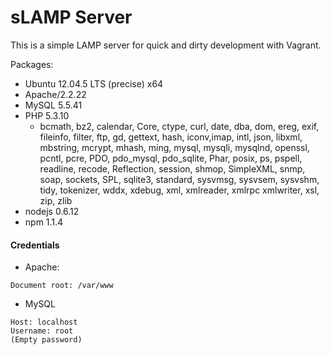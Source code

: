 # sLAMP Server

This is a simple LAMP server for quick and dirty development with Vagrant.

Packages:

* Ubuntu 12.04.5 LTS (precise) x64
* Apache/2.2.22
* MySQL 5.5.41
* PHP 5.3.10
  * bcmath, bz2, calendar, Core, ctype, curl, date, dba, dom, ereg, exif, fileinfo, filter, ftp, gd, gettext, hash, iconv,imap, intl, json, libxml, mbstring, mcrypt, mhash, ming, mysql, mysqli, mysqlnd, openssl, pcntl, pcre, PDO, pdo_mysql, pdo_sqlite, Phar, posix, ps, pspell, readline, recode, Reflection, session, shmop, SimpleXML, snmp, soap, sockets, SPL, sqlite3, standard, sysvmsg, sysvsem, sysvshm, tidy, tokenizer, wddx, xdebug, xml, xmlreader, xmlrpc
xmlwriter, xsl, zip, zlib
* nodejs 0.6.12
* npm 1.1.4

#### Credentials

* Apache:
```
Document root: /var/www
```

* MySQL
```
Host: localhost
Username: root
(Empty password)
```
